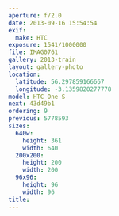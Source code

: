 ```yaml
---
aperture: f/2.0
date: 2013-09-16 15:54:54
exif:
  make: HTC
exposure: 1541/1000000
file: IMAG0761
gallery: 2013-train
layout: gallery-photo
location:
  latitude: 56.297859166667
  longitude: -3.1359820277778
model: HTC One S
next: 43d49b1
ordering: 9
previous: 5778593
sizes:
  640w:
    height: 361
    width: 640
  200x200:
    height: 200
    width: 200
  96x96:
    height: 96
    width: 96
title: 
---
```


